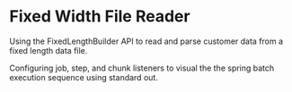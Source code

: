 # Fixed Width File Reader

Using the FixedLengthBuilder API to read and parse customer data from a fixed length data file.

Configuring job, step, and chunk listeners to visual the the spring batch execution sequence using standard out.